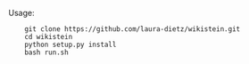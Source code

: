 Usage:

        git clone https://github.com/laura-dietz/wikistein.git
        cd wikistein
        python setup.py install
        bash run.sh